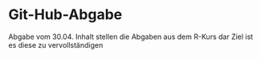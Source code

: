 # Git-Hub-Abgabe
Abgabe vom 30.04.
Inhalt stellen die Abgaben aus dem R-Kurs dar 
Ziel ist es diese zu vervollständigen
